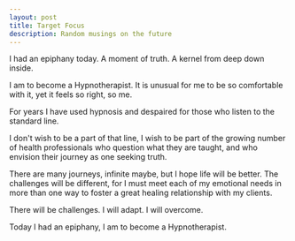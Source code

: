 ```yaml
---
layout: post
title: Target Focus
description: Random musings on the future
---
```


I had an epiphany today. A moment of truth. A kernel from deep down inside.

I am to become a Hypnotherapist. It is unusual for me to be so comfortable with it, yet it feels so right, so me.

For years I have used hypnosis and despaired for those who listen to the standard line.

I don't wish to be a part of that line, I wish to be part of the growing number of health professionals who question what they are taught, and who envision their journey as one seeking truth.

There are many journeys, infinite maybe, but I hope life will be better. The challenges will be different, for I must meet each of my emotional needs in more than one way to foster a great healing relationship with my clients.

There will be challenges. I will adapt. I will overcome.

Today I had an epiphany, I am to become a Hypnotherapist.
